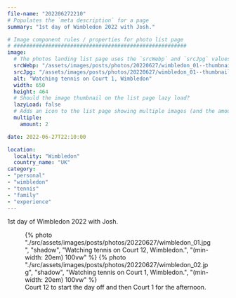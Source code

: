 ```yaml
---
file-name: "202206272210"
# Populates the `meta description` for a page
summary: "1st day of Wimbledon 2022 with Josh."

# Image component rules / properties for photo list page
# #######################################################
image:
  # The photos landing list page uses the `srcWebp` and `srcJpg` values
  srcWebp: "/assets/images/posts/photos/20220627/wimbledon_01--thumbnail.webp"
  srcJpg: "/assets/images/posts/photos/20220627/wimbledon_01--thumbnail.jpg"
  alt: "Watching tennis on Court 1, Wimbledon"
  width: 650
  height: 464
  # Should the image thumbnail on the list page lazy load?
  lazyLoad: false
  # Adds an icon to the list page showing multiple images (and the amount) available to view on the post page
  multiple:
    amount: 2

date: 2022-06-27T22:10:00

location:
  locality: "Wimbledon"
  country_name: "UK"
category:
- "personal"
- "wimbledon"
- "tennis"
- "family"
- "experience"
---
```


1st day of Wimbledon 2022 with Josh.

<figure class="flow">
{% photo "./src/assets/images/posts/photos/20220627/wimbledon_01.jpg", "shadow", "Watching tennis on Court 12, Wimbledon.", "(min-width: 20em) 100vw" %}
{% photo "./src/assets/images/posts/photos/20220627/wimbledon_02.jpg", "shadow", "Watching tennis on Court 1, Wimbledon.", "(min-width: 20em) 100vw" %}
<figcaption>Court 12 to start the day off and then Court 1 for the afternoon.</figcaption>
</figure>
